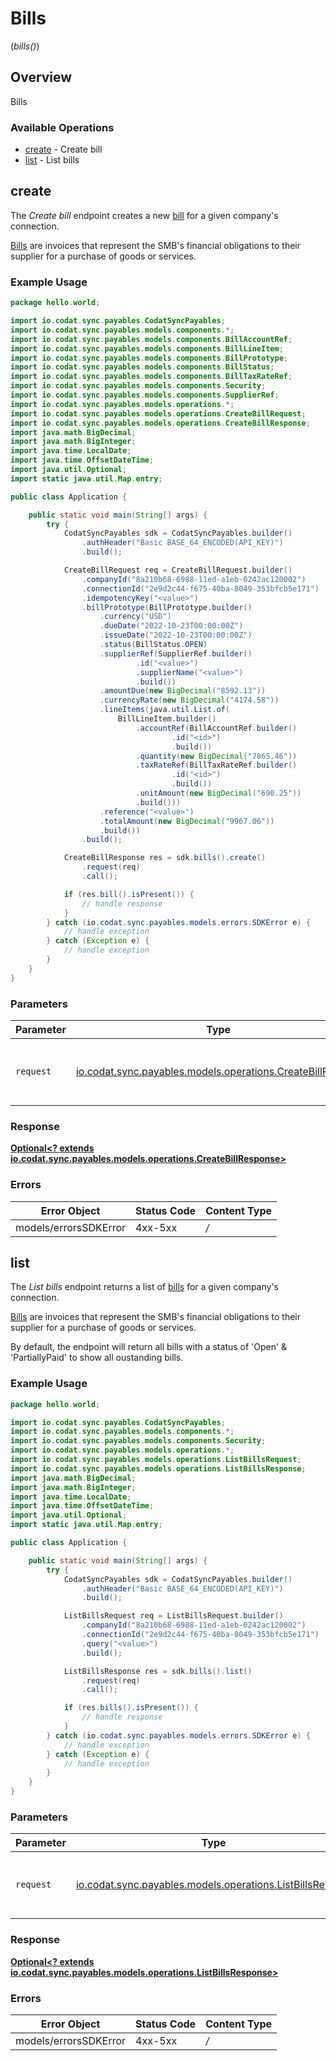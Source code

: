 # Bills
(*bills()*)

## Overview

Bills

### Available Operations

* [create](#create) - Create bill
* [list](#list) - List bills

## create

The *Create bill* endpoint creates a new [bill](https://docs.codat.io/sync-for-payables-api#/schemas/Bill) for a given company's connection.

[Bills](https://docs.codat.io/sync-for-payables-api#/schemas/Bill) are invoices that represent the SMB's financial obligations to their supplier for a purchase of goods or services.

### Example Usage

```java
package hello.world;

import io.codat.sync.payables.CodatSyncPayables;
import io.codat.sync.payables.models.components.*;
import io.codat.sync.payables.models.components.BillAccountRef;
import io.codat.sync.payables.models.components.BillLineItem;
import io.codat.sync.payables.models.components.BillPrototype;
import io.codat.sync.payables.models.components.BillStatus;
import io.codat.sync.payables.models.components.BillTaxRateRef;
import io.codat.sync.payables.models.components.Security;
import io.codat.sync.payables.models.components.SupplierRef;
import io.codat.sync.payables.models.operations.*;
import io.codat.sync.payables.models.operations.CreateBillRequest;
import io.codat.sync.payables.models.operations.CreateBillResponse;
import java.math.BigDecimal;
import java.math.BigInteger;
import java.time.LocalDate;
import java.time.OffsetDateTime;
import java.util.Optional;
import static java.util.Map.entry;

public class Application {

    public static void main(String[] args) {
        try {
            CodatSyncPayables sdk = CodatSyncPayables.builder()
                .authHeader("Basic BASE_64_ENCODED(API_KEY)")
                .build();

            CreateBillRequest req = CreateBillRequest.builder()
                .companyId("8a210b68-6988-11ed-a1eb-0242ac120002")
                .connectionId("2e9d2c44-f675-40ba-8049-353bfcb5e171")
                .idempotencyKey("<value>")
                .billPrototype(BillPrototype.builder()
                    .currency("USD")
                    .dueDate("2022-10-23T00:00:00Z")
                    .issueDate("2022-10-23T00:00:00Z")
                    .status(BillStatus.OPEN)
                    .supplierRef(SupplierRef.builder()
                            .id("<value>")
                            .supplierName("<value>")
                            .build())
                    .amountDue(new BigDecimal("8592.13"))
                    .currencyRate(new BigDecimal("4174.58"))
                    .lineItems(java.util.List.of(
                        BillLineItem.builder()
                            .accountRef(BillAccountRef.builder()
                                    .id("<id>")
                                    .build())
                            .quantity(new BigDecimal("7865.46"))
                            .taxRateRef(BillTaxRateRef.builder()
                                    .id("<id>")
                                    .build())
                            .unitAmount(new BigDecimal("690.25"))
                            .build()))
                    .reference("<value>")
                    .totalAmount(new BigDecimal("9967.06"))
                    .build())
                .build();

            CreateBillResponse res = sdk.bills().create()
                .request(req)
                .call();

            if (res.bill().isPresent()) {
                // handle response
            }
        } catch (io.codat.sync.payables.models.errors.SDKError e) {
            // handle exception
        } catch (Exception e) {
            // handle exception
        }
    }
}
```

### Parameters

| Parameter                                                                                                  | Type                                                                                                       | Required                                                                                                   | Description                                                                                                |
| ---------------------------------------------------------------------------------------------------------- | ---------------------------------------------------------------------------------------------------------- | ---------------------------------------------------------------------------------------------------------- | ---------------------------------------------------------------------------------------------------------- |
| `request`                                                                                                  | [io.codat.sync.payables.models.operations.CreateBillRequest](../../models/operations/CreateBillRequest.md) | :heavy_check_mark:                                                                                         | The request object to use for the request.                                                                 |


### Response

**[Optional<? extends io.codat.sync.payables.models.operations.CreateBillResponse>](../../models/operations/CreateBillResponse.md)**
### Errors

| Error Object          | Status Code           | Content Type          |
| --------------------- | --------------------- | --------------------- |
| models/errorsSDKError | 4xx-5xx               | */*                   |

## list

The *List bills* endpoint returns a list of [bills](https://docs.codat.io/sync-for-payables-api#/schemas/Bill) for a given company's connection.

[Bills](https://docs.codat.io/sync-for-payables-api#/schemas/Bill) are invoices that represent the SMB's financial obligations to their supplier for a purchase of goods or services.

By default, the endpoint will return all bills with a status of 'Open' & 'PartiallyPaid' to show all oustanding bills.

### Example Usage

```java
package hello.world;

import io.codat.sync.payables.CodatSyncPayables;
import io.codat.sync.payables.models.components.*;
import io.codat.sync.payables.models.components.Security;
import io.codat.sync.payables.models.operations.*;
import io.codat.sync.payables.models.operations.ListBillsRequest;
import io.codat.sync.payables.models.operations.ListBillsResponse;
import java.math.BigDecimal;
import java.math.BigInteger;
import java.time.LocalDate;
import java.time.OffsetDateTime;
import java.util.Optional;
import static java.util.Map.entry;

public class Application {

    public static void main(String[] args) {
        try {
            CodatSyncPayables sdk = CodatSyncPayables.builder()
                .authHeader("Basic BASE_64_ENCODED(API_KEY)")
                .build();

            ListBillsRequest req = ListBillsRequest.builder()
                .companyId("8a210b68-6988-11ed-a1eb-0242ac120002")
                .connectionId("2e9d2c44-f675-40ba-8049-353bfcb5e171")
                .query("<value>")
                .build();

            ListBillsResponse res = sdk.bills().list()
                .request(req)
                .call();

            if (res.bills().isPresent()) {
                // handle response
            }
        } catch (io.codat.sync.payables.models.errors.SDKError e) {
            // handle exception
        } catch (Exception e) {
            // handle exception
        }
    }
}
```

### Parameters

| Parameter                                                                                                | Type                                                                                                     | Required                                                                                                 | Description                                                                                              |
| -------------------------------------------------------------------------------------------------------- | -------------------------------------------------------------------------------------------------------- | -------------------------------------------------------------------------------------------------------- | -------------------------------------------------------------------------------------------------------- |
| `request`                                                                                                | [io.codat.sync.payables.models.operations.ListBillsRequest](../../models/operations/ListBillsRequest.md) | :heavy_check_mark:                                                                                       | The request object to use for the request.                                                               |


### Response

**[Optional<? extends io.codat.sync.payables.models.operations.ListBillsResponse>](../../models/operations/ListBillsResponse.md)**
### Errors

| Error Object          | Status Code           | Content Type          |
| --------------------- | --------------------- | --------------------- |
| models/errorsSDKError | 4xx-5xx               | */*                   |
